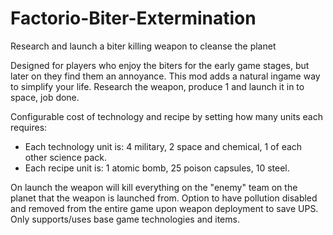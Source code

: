 # Factorio-Biter-Extermination
Research and launch a biter killing weapon to cleanse the planet



Designed for players who enjoy the biters for the early game stages, but later on they find them an annoyance. This mod adds a natural ingame way to simplify your life. Research the weapon, produce 1 and launch it in to space, job done.

Configurable cost of technology and recipe by setting how many units each requires:
- Each technology unit is: 4 military, 2 space and chemical, 1 of each other science pack.
- Each recipe unit is: 1 atomic bomb, 25 poison capsules, 10 steel.

On launch the weapon will kill everything on the "enemy" team on the planet that the weapon is launched from. Option to have pollution disabled and removed from the entire game upon weapon deployment to save UPS.
Only supports/uses base game technologies and items.